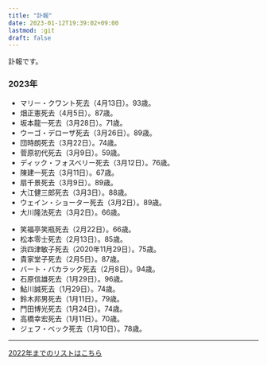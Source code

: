 ```yaml
---
title: "訃報"
date: 2023-01-12T19:39:02+09:00
lastmod: :git
draft: false
---
```


訃報です。

### 2023年

* マリー・クワント死去（4月13日）。93歳。
* 畑正憲死去（4月5日）。87歳。
* 坂本龍一死去（3月28日）。71歳。
* ウーゴ・デローザ死去（3月26日）。89歳。
* 団時朗死去（3月22日）。74歳。
* 菅原初代死去（3月9日）。59歳。
* ディック・フォスベリー死去（3月12日）。76歳。
* 陳建一死去（3月11日）。67歳。
* 扇千景死去（3月9日）。89歳。
* 大江健三郎死去（3月3日）。88歳。
* ウェイン・ショーター死去（3月2日）。89歳。
* 大川隆法死去（3月2日）。66歳。

<!-- separator -->

* 笑福亭笑瓶死去（2月22日）。66歳。
* 松本零士死去（2月13日）。85歳。
* 浜四津敏子死去（2020年11月29日）。75歳。
* 貴家堂子死去（2月5日）。87歳。
* バート・バカラック死去（2月8日）。94歳。
* 石原信雄死去（1月29日）。96歳。
* 鮎川誠死去（1月29日）。74歳。
* 鈴木邦男死去（1月11日）。79歳。
* 門田博光死去（1月24日）。74歳。
* 高橋幸宏死去（1月11日）。70歳。
* ジェフ・ベック死去（1月10日）。78歳。

---

[2022年までのリストはこちら](https://www.poc39.com/fuhou)
